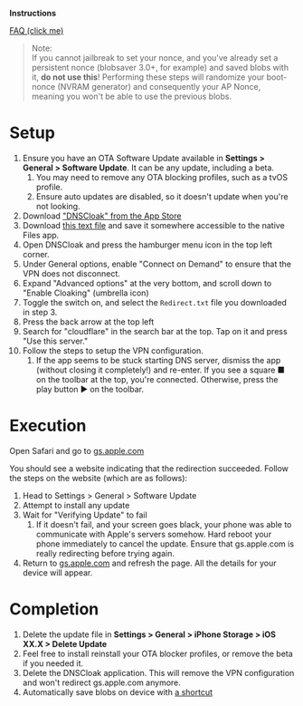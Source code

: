 **Instructions**

[FAQ (click me)](/TSwapS-FAQ/faq)

> Note:  
> If you cannot jailbreak to set your nonce, and you've already set a persistent nonce (blobsaver 3.0+, for example) and saved blobs with it, **do not use this**! Performing these steps will randomize your boot-nonce (NVRAM generator) and consequently your AP Nonce, meaning you won't be able to use the previous blobs.

# Setup

1. Ensure you have an OTA Software Update available in **Settings > General > Software Update**. It can be any update, including a beta.
    1. You may need to remove any OTA blocking profiles, such as a tvOS profile.
    2. Ensure auto updates are disabled, so it doesn't update when you're not looking.
2. Download ["DNSCloak" from the App Store](https://apps.apple.com/us/app/dnscloak-secure-dns-client/id1452162351)
3. Download <a href="/TSwapS-FAQ/cloak.txt" download="Redirect.txt">this text file</a> and save it somewhere accessible to the native Files app.
4. Open DNSCloak and press the hamburger menu icon in the top left corner.
5. Under General options, enable "Connect on Demand" to ensure that the VPN does not disconnect. 
6. Expand "Advanced options" at the very bottom, and scroll down to "Enable Cloaking" (umbrella icon)
7. Toggle the switch on, and select the `Redirect.txt` file you downloaded in step 3.
8. Press the back arrow at the top left
9. Search for "cloudflare" in the search bar at the top. Tap on it and press "Use this server."
10. Follow the steps to setup the VPN configuration.
    1. If the app seems to be stuck starting DNS server, dismiss the app (without closing it completely!) and re-enter. If you see a square ■ on the toolbar at the top, you're connected. Otherwise, press the play button ▶ on the toolbar.

# Execution

Open Safari and go to [gs.apple.com](http://gs.apple.com)

You should see a website indicating that the redirection succeeded. Follow the steps on the website (which are as follows):

1. Head to Settings > General > Software Update
2. Attempt to install any update
3. Wait for "Verifying Update" to fail
    1. If it doesn't fail, and your screen goes black, your phone was able to communicate with Apple's servers somehow. Hard reboot your phone immediately to cancel the update. Ensure that gs.apple.com is really redirecting before trying again.
4. Return to [gs.apple.com](http://gs.apple.com) and refresh the page. All the details for your device will appear.

# Completion

1. Delete the update file in **Settings > General > iPhone Storage > iOS XX.X > Delete Update**
2. Feel free to install reinstall your OTA blocker profiles, or remove the beta if you needed it.
3. Delete the DNSCloak application. This will remove the VPN configuration and won't redirect gs.apple.com anymore.
4. Automatically save blobs on device with [a shortcut](https://routinehub.co/shortcut/9846/)
